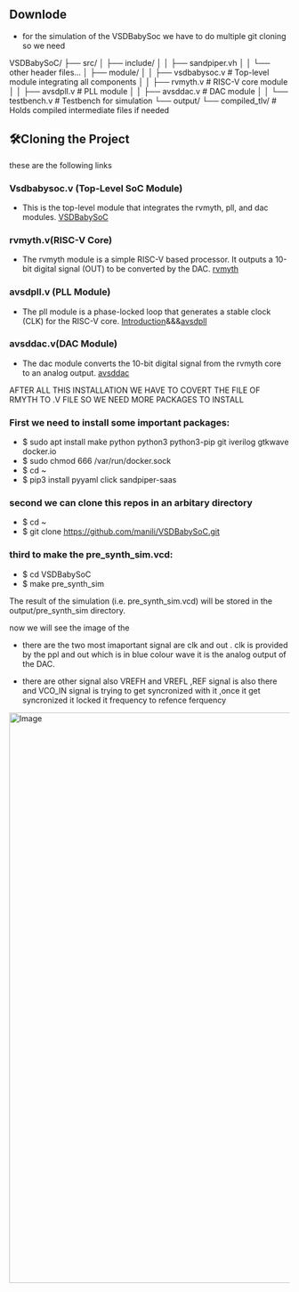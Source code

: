 

## Downlode

- for the simulation of the VSDBabySoc we have  to do multiple git cloning so we need 



VSDBabySoC/
├── src/
│   ├── include/
│   │   ├── sandpiper.vh
│   │   └── other header files...
│   ├── module/
│   │   ├── vsdbabysoc.v      # Top-level module integrating all components
│   │   ├── rvmyth.v          # RISC-V core module
│   │   ├── avsdpll.v         # PLL module
│   │   ├── avsddac.v         # DAC module
│   │   └── testbench.v       # Testbench for simulation
└── output/
└── compiled_tlv/         # Holds compiled intermediate files if needed


## 🛠️Cloning the Project
these are the following links 
### Vsdbabysoc.v (Top-Level SoC Module)
- This is the top-level module that integrates the rvmyth, pll, and dac modules.
  [VSDBabySoC](https://github.com/manili/VSDBabySoC.git)

### rvmyth.v(RISC-V Core)
- The rvmyth module is a simple RISC-V based processor. It outputs a 10-bit digital signal (OUT)   to be converted by the DAC.
   [rvmyth](https://github.com/kunalg123/rvmyth/)

### avsdpll.v (PLL Module)
- The pll module is a phase-locked loop that generates a stable clock (CLK) for the RISC-V core.
 [Introduction](https://github.com/ireneann713/PLL.git)&&&[avsdpll](https://github.com/lakshmi-sathi/avsdpll_1v8.git)

### avsddac.v(DAC Module)
- The dac module converts the 10-bit digital signal from the rvmyth core to an analog output.
[avsddac](https://github.com/vsdip/rvmyth_avsddac_interface.git)


AFTER ALL THIS INSTALLATION WE HAVE TO COVERT THE FILE OF RMYTH TO .V FILE SO WE NEED MORE PACKAGES TO INSTALL 


### First we need to install some important packages:

- $ sudo apt install make python python3 python3-pip git iverilog gtkwave docker.io
- $ sudo chmod 666 /var/run/docker.sock
- $ cd ~
- $ pip3 install pyyaml click sandpiper-saas

### second we can clone this repos in an arbitary directory

- $ cd ~
- $ git clone https://github.com/manili/VSDBabySoC.git

### third to make the pre_synth_sim.vcd:

- $ cd VSDBabySoC
- $ make pre_synth_sim

The result of the simulation (i.e. pre_synth_sim.vcd) will be stored in the output/pre_synth_sim directory.

now we will see the image of the 

- there are the two most imaportant signal are clk and out . clk is provided by the ppl and out 
  which is in blue colour wave it is the analog output of the DAC. 

- there are other signal also VREFH and VREFL ,REF signal is also there and VCO_IN signal is      trying to get syncronized with it ,once it get syncronized it locked it frequency to refence     ferquency


<img width="1503" height="1025" alt="Image" src="https://github.com/user-attachments/assets/7e99fb5f-6320-4b4a-87cc-5e75f2bfcce6" />








